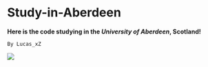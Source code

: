 # Study-in-Aberdeen

**Here is the code studying in the *University of Aberdeen*, Scotland!**

```By Lucas_xZ```

![](https://i.imgur.com/nLr2s2L.jpg)
